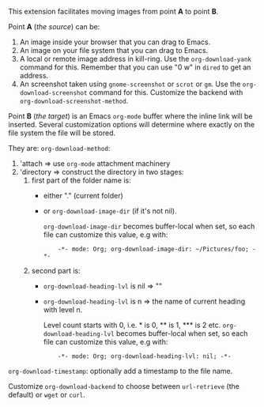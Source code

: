This extension facilitates moving images from point **A** to point **B**.

Point **A** (*the source*) can be:

1. An image inside your browser that you can drag to Emacs.
2. An image on your file system that you can drag to Emacs.
3. A local or remote image address in kill-ring.
   Use the `org-download-yank` command for this.
   Remember that you can use "0 w" in `dired` to get an address.
4. An screenshot taken using `gnome-screenshot` or `scrot` or `gm`.
   Use the `org-download-screenshot` command for this.
   Customize the backend with  `org-download-screenshot-method`.

Point **B** (*the target*) is an Emacs `org-mode` buffer where the inline
link will be inserted.  Several customization options will determine
where exactly on the file system the file will be stored.

They are:
`org-download-method`:

1. 'attach => use `org-mode` attachment machinery
2. 'directory => construct the directory in two stages:
   1. first part of the folder name is:
      * either "." (current folder)
      * or `org-download-image-dir` (if it's not nil).
      
        `org-download-image-dir` becomes buffer-local when set,
        so each file can customize this value, e.g with:

                -*- mode: Org; org-download-image-dir: ~/Pictures/foo; -*-

   2. second part is:
      * `org-download-heading-lvl` is nil => ""
      * `org-download-heading-lvl` is n => the name of current
        heading with level n. 

        Level count starts with 0,
        i.e. * is 0, ** is 1, *** is 2 etc.
        `org-download-heading-lvl` becomes buffer-local when set,
        so each file can customize this value, e.g with:
        
                -*- mode: Org; org-download-heading-lvl: nil; -*-

`org-download-timestamp`:
optionally add a timestamp to the file name.

Customize `org-download-backend` to choose between `url-retrieve`
(the default) or `wget` or `curl`.
